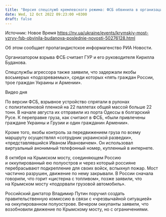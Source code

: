```yaml
---
title: "Версия спецслужб кремлевского режима: ФСБ обвинила в организации взрыва на Крымском мосту Буданова и заявила о задержании «подозреваемых»"
date: Wed, 12 Oct 2022 09:23:00 +0300
draft: false
---
```

Источник: Новое Время https://nv.ua/ukraine/events/krymskiy-most-vzryv-fsb-obvinila-budanova-poslednie-novosti-50276128.html


Об этом сообщает пропагандистское информагенство РИА Новости. 

Организатором взрыва ФСБ считает ГУР и его руководителя Кирилла Буданова.

Спецслужбы агрессора также заявили, что задержали якобы восьмерых «подозреваемых», среди которых «пять граждан России, трое граждан Украины и Армении».

 Видео дня   

По версии ФСБ, взрывное устройство спрятали в рулонах с полиэтиленовой пленкой на 22 паллетах общей массой больше 22 тонн. В начале августа их отправили из порта Одессы в болгарский Русе. К переправке груза, как считают в ФСБ, «были привлечены граждане Украины и Грузии и один гражданин Армении».

Кроме того, якобы контроль за передвижением груза по всему маршруту осуществлял «сотрудник украинской разведки», «представлявшийся Иваном Ивановичем». Он использовал виртуальный анонимный телефонный номер, купленный в интернете.

8 октября на Крымском мосту, соединяющем Россию и оккупированный ею полуостров и через который россияне перебрасывают подкрепление для своих войск, вспыхнул пожар. Мост частично разрушен, движение по нему закрывали. В России сначала говорили, что горит «цистерна с топливом», позже заявили, что на Крымском мосту «подорвали грузовой автомобиль».

Российский диктатор Владимир Путин поручил создать правительственную комиссию в связи с «чрезвычайной ситуацией» на оккупированном полуострове. Вечером оккупанты заявили, что возобновили движение по Крымскому мосту, но с ограничениями.

 
